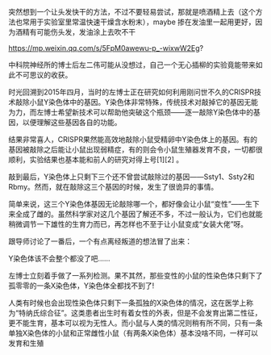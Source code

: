突然想到一个让头发快干的方法，不过不要轻易尝试，那就是喷酒精上去（这个方法也常用于实验室里常温快速干燥含水粉末），maybe 掺在发油里一起用更好，因为酒精有可能伤头发，发油涂上去吹不干


https://mp.weixin.qq.com/s/5FpM0awewu-p_-wixwW2Eg?

中科院神经所的博士后左二伟可能从没想过，自己一个无心插柳的实验竟能带来如此不可思议的收获。
 
时光回溯到2015年四月，当时的左博士正在研究如何利用刚问世不久的CRISPR技术敲除小鼠Y染色体中的基因。Y染色体非常特殊，传统技术对敲掉它的基因无能为力，而左博士希望新技术可以帮助他突破这个瓶颈——逐一敲除Y染色体中的基因，以便理解这些基因各自的功能。
 
结果非常喜人，CRISPR果然能高效地敲除小鼠受精卵中Y染色体上的基因。有的基因被敲除之后能让小鼠出现弱精症，有的则会令小鼠生殖器发育不良，一切都很顺利，实验结果也基本能和前人的研究对得上号[1][2] 。
 
敲到最后，Y染色体上只剩下三个还不曾尝试敲除过的基因——Ssty1、Ssty2和Rbmy。然而，就在敲除这三个基因的时候，发生了很诡异的事情。
 
简单来说，这三个Y染色体基因无论敲除哪一个，都好像会让小鼠“变性”——生下来全成了雌的。虽然科学家对这几个基因了解还不多，不过一般认为，它们也就能稍微调节一下雄性的生育力而已，再怎样也不至于让小鼠变成“女装大佬”呀。
 
跟导师讨论了一番后，一个有点离经叛道的想法冒了出来：
 
Y染色体该不会整个都没了吧……
 
左博士立刻着手做了一系列检测。果不其然，那些变性的小鼠的性染色体只剩下了孤零零的一条X染色体，Y染色体全都找不到了!
 
人类有时候也会出现性染色体只剩下一条孤独的X染色体的情况，这在医学上称为“特纳氏综合征”。这类患者出生时有着女性的外表，但是不会发育出第二性征，更不能生育，基本可以视为无性人。而小鼠与人类的情况则稍有所不同，只有一条单独X染色体的小鼠和正常雌性小鼠（有两条X染色体）基本没啥不同，一样可以发育和生殖
